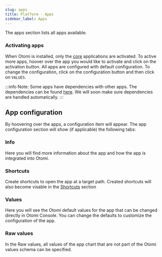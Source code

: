 ```yaml
---
slug: apps
title: Platform - Apps
sidebar_label: Apps
---
```


<!-- ![Console apps](../../img/platform-apps.png) -->

The apps section lists all apps available.

### Activating apps

When Otomi is installed, only the [core](../../../product/architecture#catagories) applications are activated. To active more apps, hoover over the app you would like to activate and click on the activation button. All apps are configured with default configuration. To change the configuration, click on the configuration button and then click on `VALUES`. 

:::info
Note: Some apps have dependencies with other apps. The dependencies can be found [here](https://github.com/redkubes/otomi-core/blob/main/core.yaml). We will soon make sure dependencies are handled automatically.
:::

## App configuration

By hoovering over the apps, a configuration item will appear. The app configuration section will show (if applicable) the following tabs:

### Info

Here you will find more information about the app and how the app is integrated into Otomi.

### Shortcuts

Create shortcuts to open the app at a target path. Created shortcuts will also become visable in the [Shortcuts](shortcuts) section

### Values

Here you will see the Otomi default values for the app that can be changed directly in Otomi Console. You can change the defaults to customize the configuration of the app.

### Raw values

In the Raw values, all values of the app chart that are not part of the Otomi values schema can be specified.
